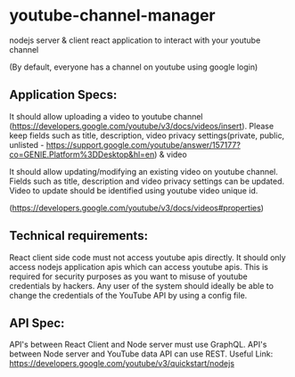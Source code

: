 # youtube-channel-manager
nodejs server &amp; client react application to interact with your youtube channel

(By default, everyone has a channel on youtube using google login)

## Application Specs:
It should allow uploading a video to youtube channel (https://developers.google.com/youtube/v3/docs/videos/insert). Please keep fields such as title, description, video privacy settings(private, public, unlisted - https://support.google.com/youtube/answer/157177?co=GENIE.Platform%3DDesktop&hl=en) & video

It should allow updating/modifying an existing video on youtube channel. Fields such as title, description and video privacy settings can be updated. Video to update should be identified using youtube video unique id.

(https://developers.google.com/youtube/v3/docs/videos#properties)


## Technical requirements:
React client side code must not access youtube apis directly. It should only access nodejs application apis which can access youtube apis. This is required for security purposes as you want to misuse of youtube credentials by hackers.
Any user of the system should ideally be able to change the credentials of the YouTube API by using a config file.


## API Spec:
API's between React Client and Node server must use GraphQL.
API's between Node server and YouTube data API can use REST.
Useful Link:
https://developers.google.com/youtube/v3/quickstart/nodejs
